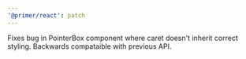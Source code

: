 ```yaml
---
'@primer/react': patch
---
```


Fixes bug in PointerBox component where caret doesn't inherit correct styling. Backwards compataible with previous API.
